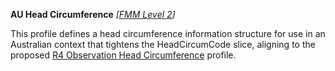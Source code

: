 **AU Head Circumference** *[[FMM Level 2](guidance.html)]*

This profile defines a head circumference information structure for use in an Australian context that tightens the HeadCircumCode slice, aligning to the proposed [R4 Observation Head Circumference](http://build.fhir.org/headcircum.html) profile.